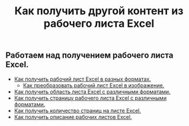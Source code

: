 ﻿---
title: Как получить другой контент из рабочего листа Excel
second_title: Aspose.Cells Cloud Documen
linktitle: Ге
type: docs
url: /ru/worksheets/get/
keywords: How to get different content from an Excel worksheet
description: Aspose.Cells Cloud REST API поддерживает получение различного содержимого из рабочего листа Excel. SDK поддерживает различные языки разработки, включая Android, C#, Go, Java, NodeJS, Perl, PHP, Python, Ruby и Swift.
weight: 20
kwords: Excel, Office Облако, REST API, Электронная таблица, PDF, CSV, Json, Markdown, Как получить разное содержимое из листа Excel
---
## Работаем над получением рабочего листа Excel.

- [Как получить рабочий лист Excel в разных форматах.](/cells/ru/worksheets/get-worksheet/) 
    - [Как преобразовать рабочий лист Excel в изображение.](/cells/ru/worksheets/to-image/)
- [Как получить область листа Excel с различными форматами.](/cells/ru/worksheets/area-to-different-formats/)
- [Как получить страницу рабочего листа Excel с различными форматами.](/cells/ru/get-worksheet-for-page-index/) 
- [Как получить количество страниц на листе Excel.](/cells/ru/worksheets/page-count/) 
- [Как получить описание рабочих листов Excel.](/cells/ru/worksheets/get-all/) 



